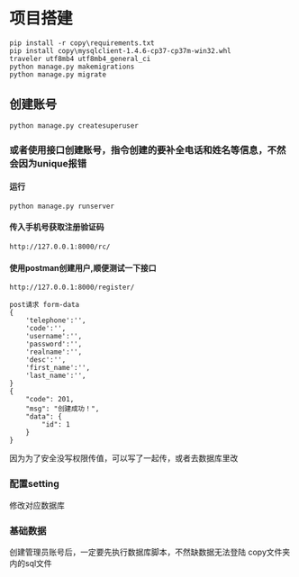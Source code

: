 # 项目搭建
```
pip install -r copy\requirements.txt
pip install copy\mysqlclient-1.4.6-cp37-cp37m-win32.whl
traveler utf8mb4 utf8mb4_general_ci
python manage.py makemigrations
python manage.py migrate
```
## 创建账号
```
python manage.py createsuperuser
```
### 或者使用接口创建账号，指令创建的要补全电话和姓名等信息，不然会因为unique报错
#### 运行
```
python manage.py runserver
```
#### 传入手机号获取注册验证码
```
http://127.0.0.1:8000/rc/
```
#### 使用postman创建用户,顺便测试一下接口
```
http://127.0.0.1:8000/register/
```

```
post请求 form-data
{
    'telephone':'',
    'code':'',
    'username':'',
    'password':'',
    'realname':'',
    'desc':'',
    'first_name':'',
    'last_name':'',
}
{
    "code": 201,
    "msg": "创建成功！",
    "data": {
        "id": 1
    }
}
```
因为为了安全没写权限传值，可以写了一起传，或者去数据库里改

### 配置setting
修改对应数据库

### 基础数据
创建管理员账号后，一定要先执行数据库脚本，不然缺数据无法登陆
copy文件夹内的sql文件